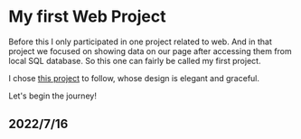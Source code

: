 # My first Web Project

Before this I only participated in one project related to web. And in that project we focused on showing data on our page after accessing them from local SQL database. So this one can fairly be called my first project.

I chose [this project](https://www.youtube.com/watch?v=27JtRAI3QO8) to follow, whose design is elegant and graceful.

Let's begin the journey!

## 2022/7/16